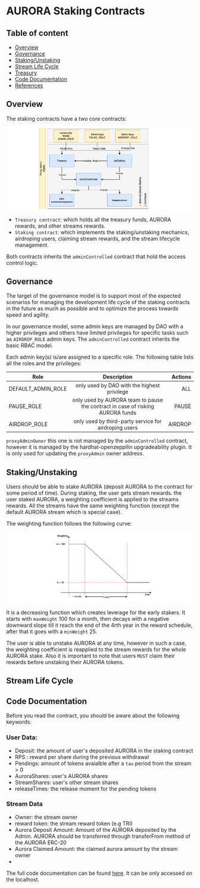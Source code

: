 # AURORA Staking Contracts

## Table of content
- [Overview](#overview)
- [Governance](#governance)
- [Staking/Unstaking](#stake-unstake)
- [Stream Life Cycle](#stream-life-cycle)
- [Treasury](#treasury)
- [Code Documentation](#code-documentation)
- [References](#references)


## Overview

The staking contracts have a two core contracts:

![staking-overview](./imgs/staking-overview.drawio.png)
- `Treasury contract`: which holds all the treasury funds, AURORA rewards, and other streams rewards.
- `Staking contract`: which implements the staking/unstaking mechanics, airdroping users, claiming stream rewards, and the stream lifecycle management.

Both contracts inherits the `adminControlled` contract that hold the access control logic.

## Governance

The target of the governance model is to support most of the expected scenarios for managing the development life cycle of the staking contracts in the future as much as possible and to optimize the process towards speed and agility.

In our governance model, some admin keys are managed by DAO with a higher privileges and others have limited privileges for specific tasks such as `AIRDROP_ROLE` admin keys. The `adminControlled` contract inherits the basic RBAC model.

Each admin key(s) is/are assigned to a specific role. The following table lists all the roles and the privileges:

| Role                  | Description           | Actions  |
| ---------------------- |:---------------------------------------:| ----------------------:|
| DEFAULT_ADMIN_ROLE      | only used by DAO with the highest privilege | ALL |
| PAUSE_ROLE      | only used by AURORA team to pause the contract in case of risking AURORA funds      |   PAUSE |
| AIRDROP_ROLE | only used by third-party service for airdroping users      |    AIRDROP |

`proxyAdminOwner` this one is not managed by the `adminControlled` contract, however it is managed by the hardhat-openzeppllin upgradeability plugin. It is only used for updating the `proxyAdmin` owner address.

## Staking/Unstaking

Users should be able to stake AURORA (deposit AURORA to the contract for some period of time). During staking, the user gets stream rewards. the user staked AURORA, a weighting coefficient is applied to the streams rewards. All the streams have the same weighting function (except the default AURORA stream which is special case).

The weighting function follows the following curve:

![weighting-function](imgs/weighting-function.png)


It is a decreasing function which creates leverage for the early stakers. It starts with `maxWeight` 100 for a month, then decays with a negative downward slope till it reach the end of the 4rth year in the reward schedule, after that it goes with a `minWeight` 25.

The user is able to unstake AURORA at any time, however in such a case, the weighting coefficient is reapplied to the stream rewards for the whole AURORA stake. Also it is important to note that users `MUST` claim their rewards before unstaking their AURORA tokens.



## Stream Life Cycle



## Code Documentation

Before you read the contract, you should be aware about the following keywords:

### User Data:

- Deposit: the amount of user's deposited AURORA in the staking contract
- RPS : reward per share during the previous withdrawal
- Pendings: amount of tokens avaialble after a `tau` period from the stream > 0
- AuroraShares: user's AURORA shares
- StreamShares: user's other stream shares
- releaseTimes: the release moment for the pending tokens


### Stream Data
- Owner: the stream owner
- reward token: the stream reward token (e.g TRI)
- Aurora Deposit Amount: Amount of the AURORA deposited by the Admin. AURORA should be transferred through transferFrom method of the AURORA ERC-20
- Aurora Claimed Amount: the claimed aurora amount by the stream owner
- 

The full code documentation can be found [here](contracts/index.html). It can be only accessed on the localhost.